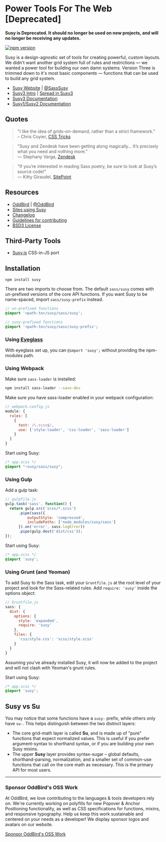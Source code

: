 Power Tools For The Web [Deprecated]
====================================

**Susy is Deprecated. It should no longer be used on new projects, and will no longer be receiving any updates.**

[![npm version](https://badge.fury.io/js/susy.svg)](https://badge.fury.io/js/susy)<br />

Susy is a design-agnostic set of tools
for creating powerful, custom layouts.
We didn't want another grid system
full of rules and restrictions —
we wanted a power tool
for building our own damn systems.
Version Three is trimmed down to it's most basic components —
functions that can be used to build any grid system.

- [Susy Website](http://oddbird.net/susy/) |
  [@SassSusy](http://twitter.com/sasssusy/)
- [Susy3 Intro](http://oddbird.net/2017/06/28/susy3) |
  [Spread in Susy3](http://oddbird.net/2017/06/13/susy-spread)
- [Susy3 Documentation](http://oddbird.net/susy/docs/)
- [Susy1/Susy2 Documentation](http://susy.readthedocs.io)


Quotes
------

> "I like the idea of grids-on-demand,
> rather than a strict framework."<br />
> – Chris Coyier, [CSS Tricks](http://css-tricks.com/build-web-layouts-easily-susy/)

> "Susy and Zendesk have been getting along magically…
> It’s precisely what you need and nothing more."<br />
> — Stephany Varga, [Zendesk](https://medium.com/zendesk-creative-blog/responsive-a-harrowing-meditation-on-the-brutal-realities-of-web-content-organization-in-5-acts-1d33ce25f062)

> "If you’re interested in reading Sass poetry,
> be sure to look at Susy’s source code!"<br />
> — Kitty Giraudel, [SitePoint](http://www.sitepoint.com/my-favorite-sass-tools/)


Resources
---------

- [OddBird](http://oddbird.net/) | [@OddBird](http://twitter.com/oddbird/)
- [Sites using Susy](http://oddbird.net/susy/sites/)
- [Changelog](https://github.com/oddbird/susy/blob/main/CHANGELOG.md)
- [Guidelines for contributing](https://github.com/oddbird/susy/blob/main/CONTRIBUTING.md)
- [BSD3 License](https://github.com/oddbird/susy/blob/main/LICENSE.txt)

Third-Party Tools
-----------------

- [Susy.js](https://github.com/ignota/susy.js) CSS-in-JS port


Installation
------------

```
npm install susy
```

There are two imports to choose from.
The default `sass/susy` comes with
un-prefixed versions of the core API functions.
If you want Susy to be name-spaced,
import `sass/susy-prefix` instead.

```scss
// un-prefixed functions
@import '<path-to>/susy/sass/susy';

// susy-prefixed functions
@import '<path-to>/susy/sass/susy-prefix';
```


### Using [Eyeglass](http://eyeglass.rocks/)

With eyeglass set up,
you can `@import 'susy';`
without providing the npm-modules path.


### Using Webpack

Make sure `sass-loader` is installed:

```bash
npm install sass-loader --save-dev
```

Make sure you have sass-loader enabled in your webpack configuration:

```javascript
// webpack.config.js
module: {
  rules: [
    {
      test: /\.scss$/,
      use: ['style-loader', 'css-loader', 'sass-loader']
    }
  ]
}
```

Start using Susy:

```scss
/* app.scss */
@import "~susy/sass/susy";
```


### Using Gulp

Add a gulp task:

```javascript
// gulpfile.js
gulp.task('sass', function() {
  return gulp.src('scss/*.scss')
      .pipe(sass({
          outputStyle: 'compressed',
          includePaths: ['node_modules/susy/sass']
      }).on('error', sass.logError))
      .pipe(gulp.dest('dist/css'));
});
```

Start using Susy:

```scss
/* app.scss */
@import 'susy';
```

### Using Grunt (and Yeoman)

To add Susy to the Sass task,
edit your `Gruntfile.js` at the root level of your project
and look for the Sass-related rules.
Add `require: 'susy'` inside the options object:

```javascript
// Gruntfile.js
sass: {
  dist: {
    options: {
      style: 'expanded',
      require: 'susy'
    },
    files: {
      'css/style.css': 'scss/style.scss'
    }
  }
}
```

Assuming you’ve already installed Susy,
it will now be added to the project
and will not clash with Yeoman's grunt rules.

Start using Susy:

```scss
/* app.scss */
@import 'susy';
```


Susy vs Su
----------

You may notice that some functions have a `susy-` prefix,
while others only have `su-`.
This helps distinguish between the two distinct layers:

- The core grid-math layer is called **Su**,
  and is made up of "pure" functions
  that expect normalized values.
  This is useful if you prefer argument-syntax to shorthand syntax,
  or if you are building your own Susy mixins.
- The upper **Susy** layer provides syntax-sugar –
  global defaults, shorthand-parsing, normalization,
  and a smaller set of common-use functions
  that call on the core math as necessary.
  This is the primary API for most users.

_____
### Sponsor OddBird's OSS Work

At OddBird, we love contributing to the languages & tools developers rely on. We're currently working on polyfills for new Popover & Anchor Positioning functionality, as well as CSS specifications for functions, mixins, and responsive typography. Help us keep this work sustainable and centered on your needs as a developer! We display sponsor logos and avatars on our website.

[Sponsor OddBird's OSS Work](https://opencollective.com/oddbird-open-source)
